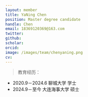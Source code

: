 ```yaml
---
layout: member
title: YaNing Chen
position: Master degree candidate
handle: Chen
email: 18369120369@163.com
twitter: 
github: 
scholar:
orcid: 
image: /images/team/chenyaning.png
cv: 
---
```


> 教育经历：

- 2020.9－2024.6  聊城大学  学士
- 2024.9－至今   大连海事大学  硕士